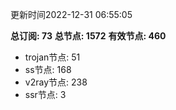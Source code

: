 更新时间2022-12-31 06:55:05

**总订阅: 73**
**总节点: 1572**
**有效节点: 460**
- trojan节点: 51
- ss节点: 168
- v2ray节点: 238
- ssr节点: 3
